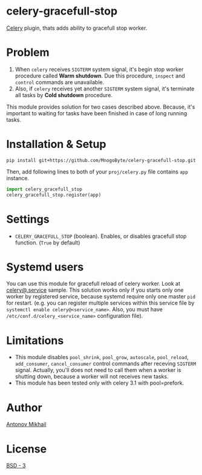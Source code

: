 # celery-gracefull-stop

[Celery](http://celeryproject.org) plugin, thats adds ability to gracefull stop worker.

# Problem

1. When `celery` receives `SIGTERM` system signal, it's begin stop worker procedure called **Warm shutdown**. Due this procedure, `inspect` and `control` commands are unavailable.
2. Also, if `celery` receives yet another `SIGTERM` system signal, it's terminate all tasks by **Cold shutdown** procedure.

This module provides solution for two cases described above.
Because, it's important to waiting for tasks have been finished in case of long running tasks.

# Installation & Setup

```
pip install git+https://github.com/MnogoByte/celery-gracefull-stop.git
```

Then, add following lines to both of your `proj/celery.py` file contains `app` instance.

```python
import celery_gracefull_stop
celery_gracefull_stop.register(app)
```

# Settings 

- `CELERY_GRACEFULL_STOP` (boolean). Enables, or disables gracefull stop function. (`True` by default)

# Systemd users

You can use this module for gracefull reload of celery worker.
Look at [celery@.service](systemd/celery@.service) sample.
This solution works only if you starts only one worker by registered service, because systemd require only one master `pid` for restart. (e.g. you can register multiple services within this service file by `systemctl enable celery@<service_name>`. Also, you must have `/etc/conf.d/celery_<service_name>` configuration file).

# Limitations

- This module disables `pool_shrink`, `pool_grow`, `autoscale`, `pool_reload`, `add_consumer`, `cancel_consumer` control commands after receving `SIGTERM` signal. Actually, you'll does not need to call them when a worker is shutting down, because a worker will not receives new tasks.
- This module has been tested only with celery 3.1 with pool=prefork.

# Author

[Antonov Mikhail](https://github.com/atin65536)

# License

[BSD - 3](LICENSE)
